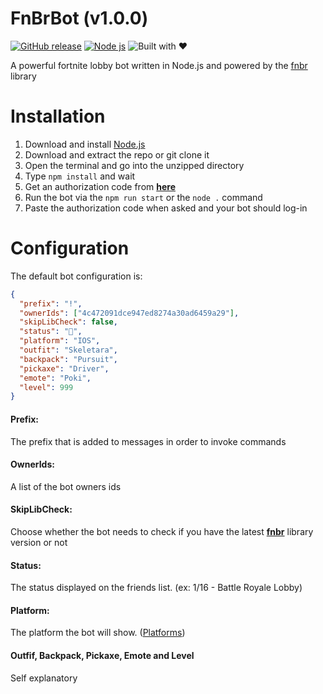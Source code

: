 # FnBrBot (v1.0.0)

[![GitHub release](https://img.shields.io/github/v/release/47PADO47/FnBrBot)](https://GitHub.com/47PADO47/FnBrBot/releases/) [![Node js](https://img.shields.io/badge/Node.js-43853D?style=for-the-badge&logo=node.js&logoColor=white)](https://nodejs.org) ![Built with ❤️](http://ForTheBadge.com/images/badges/built-with-love.svg)

A powerful fortnite lobby bot written in Node.js and powered by the [fnbr](https://fnbr.js.org) library

# Installation
1. Download and install [Node.js](https://nodejs.org/en/download/)
2. Download and extract the repo or git clone it
3. Open the terminal and go into the unzipped directory
4. Type `npm install` and wait
5. Get an authorization code from **[here](https://www.epicgames.com/id/logout?redirectUrl=https%3A//www.epicgames.com/id/login%3FredirectUrl%3Dhttps%253A%252F%252Fwww.epicgames.com%252Fid%252Fapi%252Fredirect%253FclientId%253D3446cd72694c4a4485d81b77adbb2141%2526responseType%253Dcode)**
6. Run the bot via the `npm run start` or the `node .` command
7. Paste the authorization code when asked and your bot should log-in

# Configuration

The default bot configuration is:
```json
{
  "prefix": "!",
  "ownerIds": ["4c472091dce947ed8274a30ad6459a29"],
  "skipLibCheck": false,
  "status": "🛴",
  "platform": "IOS",
  "outfit": "Skeletara",
  "backpack": "Pursuit",
  "pickaxe": "Driver",
  "emote": "Poki",
  "level": 999
}
```

#### Prefix:
The prefix that is added to messages in order to invoke commands
#### OwnerIds:
A list of the bot owners ids
#### SkipLibCheck:
Choose whether the bot needs to check if you have the latest **[fnbr](https://fnbr.js.org)** library version or not
#### Status:
The status displayed on the friends list. (ex: 1/16 - Battle Royale Lobby)
#### Platform:
The platform the bot will show. ([Platforms](https://fnbr.js.org/#/docs/main/stable/typedef/Platform))
#### Outfif, Backpack, Pickaxe, Emote and Level
Self explanatory
